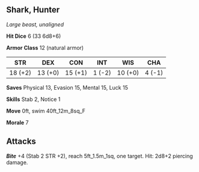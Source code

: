 ## Shark, Hunter

*Large beast, unaligned*

**Hit Dice** 6 (33 6d8+6)

**Armor Class** 12 (natural armor)

| STR     | DEX     | CON     | INT     | WIS     | CHA     |
|---------|---------|---------|---------|---------|---------|
| 18 (+2) | 13 (+0) | 15 (+1) |  1 (-2) | 10 (+0) |  4 (-1) |

**Saves** Physical 13, Evasion 15, Mental 15, Luck 15

**Skills** Stab 2, Notice 1

**Move** 0ft, swim 40ft\_12m\_8sq\_F

**Morale** 7

## Attacks

***Bite*** +4 (Stab 2 STR +2), reach 5ft\_1.5m\_1sq, one target. Hit: 2d8+2 piercing damage.

